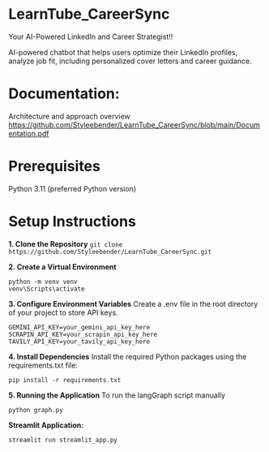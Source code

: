 # LearnTube_CareerSync
Your AI-Powered LinkedIn and Career Strategist!!

AI-powered chatbot that helps users optimize their LinkedIn profiles, analyze job fit,  including personalized cover letters and career guidance.

# Documentation:
Architecture and approach overview
<https://github.com/Styleebender/LearnTube_CareerSync/blob/main/Documentation.pdf>

# Prerequisites
Python 3.11 (preferred Python version)

# Setup Instructions
**1. Clone the Repository**
```git clone https://github.com/Styleebender/LearnTube_CareerSync.git```

**2. Create a Virtual Environment**
```
python -m venv venv
venv\Scripts\activate
```

**3. Configure Environment Variables**
Create a .env file in the root directory of your project
to store API keys.
```
GEMINI_API_KEY=your_gemini_api_key_here
SCRAPIN_API_KEY=your_scrapin_api_key_here
TAVILY_API_KEY=your_tavily_api_key_here
```

**4. Install Dependencies**
Install the required Python packages using the requirements.txt file:
```
pip install -r requirements.txt
```

**5. Running the Application**
To run the langGraph script manually
```
python graph.py
```
**Streamlit Application:**
```
streamlit run streamlit_app.py
```
